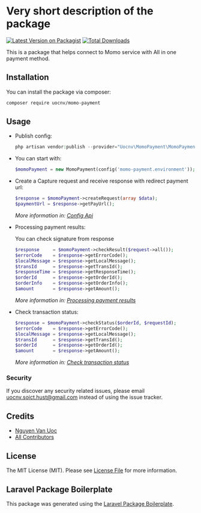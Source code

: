 # Very short description of the package

[![Latest Version on Packagist](https://img.shields.io/packagist/v/uocnv/momo-payment.svg?style=flat-square)](https://packagist.org/packages/uocnv/momo-payment)
[![Total Downloads](https://img.shields.io/packagist/dt/uocnv/momo-payment.svg?style=flat-square)](https://packagist.org/packages/uocnv/momo-payment)

This is a package that helps connect to Momo service with All in one payment method.

## Installation

You can install the package via composer:

```bash
composer require uocnv/momo-payment
```

## Usage

- Publish config:

    ```php
    php artisan vendor:publish --provider="Uocnv\MomoPayment\MomoPaymentServiceProvider" --tag="config"
    ```

- You can start with:

    ```php
    $momoPayment = new MomoPayment(config('momo-payment.environment'));
    ```

- Create a Capture request and receive response with redirect payment url:

    ```php
    $response = $momoPayment->createRequest(array $data);
    $paymentUrl = $response->getPayUrl();
    ```

    *More information in: [Config Api](https://developers.momo.vn/v2/#/docs/aiov2/?id=l%e1%ba%a5y-ph%c6%b0%c6%a1ng-th%e1%bb%a9c-thanh-to%c3%a1n)*

- Processing payment results:

    You can check signature from response

    ```php
    $response     = $momoPayment->checkResult($request->all());
    $errorCode    = $response->getErrorCode();
    $localMessage = $response->getLocalMessage();
    $transId      = $response->getTransId();
    $responseTime = $response->getResponseTime();
    $orderId      = $response->getOrderId();
    $orderInfo    = $response->getOrderInfo();
    $amount       = $response->getAmount();
    ```

    *More information in: [Processing payment results](https://developers.momo.vn/v2/#/docs/aiov2/?id=x%e1%bb%ad-l%c3%bd-k%e1%ba%bft-qu%e1%ba%a3-thanh-to%c3%a1n)*

- Check transaction status:

    ```php
    $response = $momoPayment->checkStatus($orderId, $requestId);
    $errorCode    = $response->getErrorCode();
    $localMessage = $response->getLocalMessage();
    $transId      = $response->getTransId();
    $orderId      = $response->getOrderId();
    $amount       = $response->getAmount();
    ```
  *More information in: [Check transaction status](https://developers.momo.vn/v2/#/docs/aiov2/?id=ki%e1%bb%83m-tra-tr%e1%ba%a1ng-th%c3%a1i-giao-d%e1%bb%8bch)*

### Security

If you discover any security related issues, please email uocnv.soict.hust@gmail.com instead of using the issue tracker.

## Credits

- [Nguyen Van Uoc](https://github.com/uocnv)
- [All Contributors](../../contributors)

## License

The MIT License (MIT). Please see [License File](LICENSE.md) for more information.

## Laravel Package Boilerplate

This package was generated using the [Laravel Package Boilerplate](https://laravelpackageboilerplate.com).
